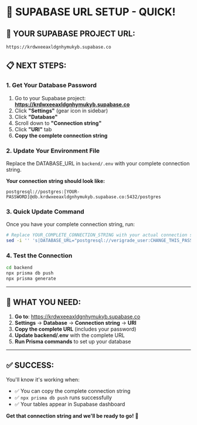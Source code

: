 # 🔗 SUPABASE URL SETUP - QUICK!

## **🎯 YOUR SUPABASE PROJECT URL:**
`https://krdwxeeaxldgnhymukyb.supabase.co`

## **📋 NEXT STEPS:**

### **1. Get Your Database Password**
1. Go to your Supabase project: **https://krdwxeeaxldgnhymukyb.supabase.co**
2. Click **"Settings"** (gear icon in sidebar)
3. Click **"Database"**
4. Scroll down to **"Connection string"**
5. Click **"URI"** tab
6. **Copy the complete connection string**

### **2. Update Your Environment File**
Replace the DATABASE_URL in `backend/.env` with your complete connection string.

**Your connection string should look like:**
```
postgresql://postgres:[YOUR-PASSWORD]@db.krdwxeeaxldgnhymukyb.supabase.co:5432/postgres
```

### **3. Quick Update Command**
Once you have your complete connection string, run:
```bash
# Replace YOUR_COMPLETE_CONNECTION_STRING with your actual connection string
sed -i '' 's|DATABASE_URL="postgresql://verigrade_user:CHANGE_THIS_PASSWORD@localhost:5432/verigrade_db"|DATABASE_URL="YOUR_COMPLETE_CONNECTION_STRING"|' backend/.env
```

### **4. Test the Connection**
```bash
cd backend
npx prisma db push
npx prisma generate
```

---

## **🎯 WHAT YOU NEED:**

1. **Go to**: https://krdwxeeaxldgnhymukyb.supabase.co
2. **Settings** → **Database** → **Connection string** → **URI**
3. **Copy the complete URL** (includes your password)
4. **Update backend/.env** with the complete URL
5. **Run Prisma commands** to set up your database

---

## **✅ SUCCESS:**
You'll know it's working when:
- ✅ You can copy the complete connection string
- ✅ `npx prisma db push` runs successfully
- ✅ Your tables appear in Supabase dashboard

**Get that connection string and we'll be ready to go!** 🚀
